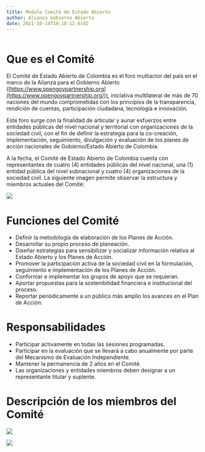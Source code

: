 ```yaml
---
title: Modulo Comité de Estado Abierto
author: Alianza Gobierno Abierto
date: 2021-10-14T19:10:12.619Z
---
```

![]()

# Que es el Comité 

El Comité de Estado Abierto de Colombia es el foro multiactor del país en el marco de la Alianza para el Gobierno Abierto ([https://www.opengovpartnership.org](https://www.opengovpartnership.org/)), iniciativa multilateral de más de 70 naciones del mundo comprometidas con los principios de la transparencia, rendición de cuentas, participación ciudadana, tecnología e innovación.

Este foro surge con la finalidad de articular y aunar esfuerzos entre entidades públicas del nivel nacional y territorial con organizaciones de la sociedad civil, con el fin de definir la estrategia para la co-creación, implementación, seguimiento, divulgación y evaluación de los planes de acción nacionales de Gobierno/Estado Abierto de Colombia. 

A la fecha, el Comité de Estado Abierto de Colombia cuenta con representantes de cuatro (4) entidades públicas del nivel nacional, una (1) entidad pública del nivel subnacional y cuatro (4) organizaciones de la sociedad civil. La siguiente imagen permite observar la estructura y miembros actuales del Comité:

![](/uploads/captura-de-pantalla-2021-10-14-a-la-s-2.13.00-p.-m..png)

# Funciones del Comité 

* Definir la metodología de elaboración de los Planes de Acción.
* Desarrollar su propio proceso de planeación.
* Diseñar estrategias para sensibilizar y socializar información relativa al Estado Abierto y los Planes de Acción.
* Promover la participación activa de la sociedad civil en la formulación, seguimiento e implementación de los Planes de Acción. 
* Conformar e implementar los grupos de apoyo que se requieran.
* Aportar propuestas para la sostenibilidad financiera e institucional del proceso.
* Reportar periódicamente a un público más amplio los avances en el Plan de Acción. 

# Responsabilidades 

* Participar activamente en todas las sesiones programadas. 
* Participar en la evaluación que se llevará a cabo anualmente por parte del Mecanismo de Evaluación Independiente.
* Mantener la permanencia de 2 años en el Comité.
* Las organizaciones y entidades miembros deben designar a un representante titular y suplente. 

# Descripción de los miembros del Comité 

![](/uploads/captura-de-pantalla-2021-10-15-a-la-s-9.09.58-a.-m..png)

![](/uploads/captura-de-pantalla-2021-10-15-a-la-s-9.16.44-a.-m..png)